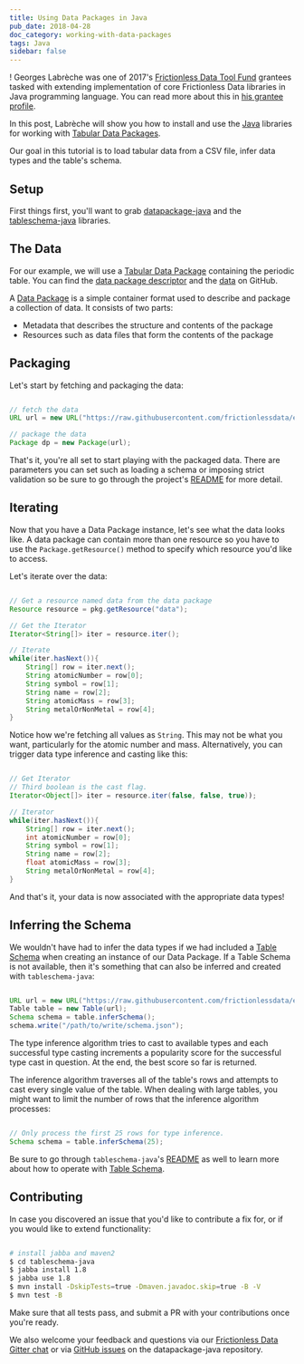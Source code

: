 ```yaml
---
title: Using Data Packages in Java
pub_date: 2018-04-28
doc_category: working-with-data-packages
tags: Java
sidebar: false
---
```


! Georges Labrèche was one of 2017's [Frictionless Data Tool Fund][toolfund] grantees tasked with extending implementation of core Frictionless Data libraries in Java programming language. You can read more about this in [his grantee profile](/articles/georges-labreche/).

In this post, Labrèche will show you how to install and use the [Java](https://www.java.com/en/) libraries for working with [Tabular Data Packages][tdp].

Our goal in this tutorial is to load tabular data from a CSV file, infer data types and the table's schema.

## Setup

First things first, you'll want to grab [datapackage-java][dp-java] and the [tableschema-java][ts-java] libraries.


## The Data

For our example, we will use a [Tabular Data Package][tdp] containing the periodic table. You can find the [data package descriptor][datapackage.json] and the [data][data.csv] on GitHub.

A [Data Package][dp] is a simple container format used to describe and package a collection of data. It consists of two parts:

* Metadata that describes the structure and contents of the package
* Resources such as data files that form the contents of the package

## Packaging

Let's start by fetching and packaging the data:

```java

// fetch the data
URL url = new URL("https://raw.githubusercontent.com/frictionlessdata/example-data-packages/62d47b454d95a95b6029214b9533de79401e953a/periodic-table/datapackage.json");

// package the data
Package dp = new Package(url);

```

That's it, you're all set to start playing with the packaged data. There are parameters you can set such as loading a schema or imposing strict validation so be sure to go through the project's [README][dp-java-readme] for more detail.

## Iterating

Now that you have a Data Package instance, let's see what the data looks like. A data package can contain more than one resource so you have to use the `Package.getResource()` method to specify which resource you'd like to access.

Let's iterate over the data:

```java

// Get a resource named data from the data package
Resource resource = pkg.getResource("data");

// Get the Iterator
Iterator<String[]> iter = resource.iter();

// Iterate
while(iter.hasNext()){
	String[] row = iter.next();
   	String atomicNumber = row[0];
   	String symbol = row[1];
   	String name = row[2];
  	String atomicMass = row[3];
   	String metalOrNonMetal = row[4];
}

```

Notice how we're fetching all values as `String`. This may not be what you want, particularly for the atomic number and mass. Alternatively, you can trigger data type inference and casting like this:

```java

// Get Iterator
// Third boolean is the cast flag.
Iterator<Object[]> iter = resource.iter(false, false, true));

// Iterator
while(iter.hasNext()){
	String[] row = iter.next();
   	int atomicNumber = row[0];
   	String symbol = row[1];
   	String name = row[2];
  	float atomicMass = row[3];
   	String metalOrNonMetal = row[4];
}

```

And that's it, your data is now associated with the appropriate data types!

## Inferring the Schema

We wouldn't have had to infer the data types if we had included a [Table Schema][ts] when creating an instance of our Data Package. If a Table Schema is not available, then it's something that can also be inferred and created with `tableschema-java`:

```java

URL url = new URL("https://raw.githubusercontent.com/frictionlessdata/example-data-packages/62d47b454d95a95b6029214b9533de79401e953a/periodic-table/data.csv");
Table table = new Table(url);
Schema schema = table.inferSchema();
schema.write("/path/to/write/schema.json");

```

The type inference algorithm tries to cast to available types and each successful type casting increments a popularity score for the successful type cast in question. At the end, the best score so far is returned.

The inference algorithm traverses all of the table's rows and attempts to cast every single value of the table. When dealing with large tables, you might want to limit the number of rows that the inference algorithm processes:

```java

// Only process the first 25 rows for type inference.
Schema schema = table.inferSchema(25);

```

Be sure to go through `tableschema-java`'s [README][ts-java-readme] as well to learn more about how to operate with [Table Schema][ts].


## Contributing
In case you discovered an issue that you'd like to contribute a fix for, or if you would like to extend functionality:

```sh

# install jabba and maven2
$ cd tableschema-java
$ jabba install 1.8
$ jabba use 1.8
$ mvn install -DskipTests=true -Dmaven.javadoc.skip=true -B -V
$ mvn test -B

```

Make sure that all tests pass, and submit a PR with your contributions once you're ready.

We also welcome your feedback and questions via our [Frictionless Data Gitter chat][fd-gitter] or via [GitHub issues][dp-java-issues] on the datapackage-java repository.

[dp]: https://frictionlessdata.io/specs/data-package/
[tdp]: https://frictionlessdata.io/specs/tabular-data-package/
[ts]: https://frictionlessdata.io/docs/table-schema/
[toolfund]: https://toolfund.frictionlessdata.io
[dp-java]: https://github.com/frictionlessdata/datapackage-java
[ts-java]: https://github.com/frictionlessdata/tableschema-java
[fd-gitter]: http://gitter.im/frictionlessdata/chat
[dp-java-issues]: https://github.com/frictionlessdata/datapackage-java/issues
[dp-java-readme]: https://github.com/frictionlessdata/datapackage-java/blob/master/README.md
[ts-java-readme]: https://github.com/frictionlessdata/tableschema-java/blob/master/README.md
[datapackage.json]: https://raw.githubusercontent.com/frictionlessdata/example-data-packages/62d47b454d95a95b6029214b9533de79401e953a/periodic-table/datapackage.json
[data.csv]: https://raw.githubusercontent.com/frictionlessdata/example-data-packages/62d47b454d95a95b6029214b9533de79401e953a/periodic-table/data.csv
